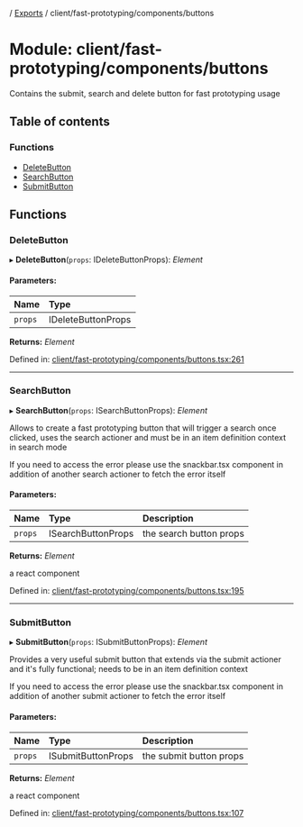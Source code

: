 [](../README.md) / [Exports](../modules.md) / client/fast-prototyping/components/buttons

# Module: client/fast-prototyping/components/buttons

Contains the submit, search and delete button for fast prototyping
usage

## Table of contents

### Functions

- [DeleteButton](client_fast_prototyping_components_buttons.md#deletebutton)
- [SearchButton](client_fast_prototyping_components_buttons.md#searchbutton)
- [SubmitButton](client_fast_prototyping_components_buttons.md#submitbutton)

## Functions

### DeleteButton

▸ **DeleteButton**(`props`: IDeleteButtonProps): *Element*

#### Parameters:

Name | Type |
:------ | :------ |
`props` | IDeleteButtonProps |

**Returns:** *Element*

Defined in: [client/fast-prototyping/components/buttons.tsx:261](https://github.com/onzag/itemize/blob/28218320/client/fast-prototyping/components/buttons.tsx#L261)

___

### SearchButton

▸ **SearchButton**(`props`: ISearchButtonProps): *Element*

Allows to create a fast prototyping button that will trigger a search
once clicked, uses the search actioner and must be in an item definition context
in search mode

If you need to access the error please use the snackbar.tsx component
in addition of another search actioner to fetch the error itself

#### Parameters:

Name | Type | Description |
:------ | :------ | :------ |
`props` | ISearchButtonProps | the search button props   |

**Returns:** *Element*

a react component

Defined in: [client/fast-prototyping/components/buttons.tsx:195](https://github.com/onzag/itemize/blob/28218320/client/fast-prototyping/components/buttons.tsx#L195)

___

### SubmitButton

▸ **SubmitButton**(`props`: ISubmitButtonProps): *Element*

Provides a very useful submit button that extends via the submit
actioner and it's fully functional; needs to be in an item
definition context

If you need to access the error please use the snackbar.tsx component
in addition of another submit actioner to fetch the error itself

#### Parameters:

Name | Type | Description |
:------ | :------ | :------ |
`props` | ISubmitButtonProps | the submit button props   |

**Returns:** *Element*

a react component

Defined in: [client/fast-prototyping/components/buttons.tsx:107](https://github.com/onzag/itemize/blob/28218320/client/fast-prototyping/components/buttons.tsx#L107)
